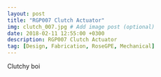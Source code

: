 ```yaml
---
layout: post
title: "RGP007 Clutch Actuator"
img: clutch_007.jpg # Add image post (optional)
date: 2018-02-11 12:55:00 +0300
description: RGP007 Clutch Actuator
tag: [Design, Fabrication, RoseGPE, Mechanical]
---
```

Clutchy boi